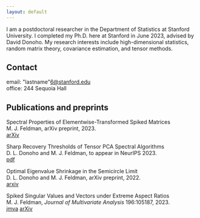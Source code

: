 ```yaml
---
layout: default
---
```


I am a postdoctoral researcher in the Department of Statistics at Stanford University. I completed my Ph.D. here at Stanford in June 2023, advised by David Donoho. My research interests include high-dimensional statistics, random matrix theory, covariance estimation, and tensor methods. 

## Contact

email:  "lastname"6@stanford.edu\
office: 244 Sequoia Hall 

## Publications and preprints

Spectral Properties of Elementwise-Transformed Spiked Matrices\
M. J. Feldman, arXiv preprint, 2023.\
[arXiv](https://arxiv.org/abs/2311.02040)

Sharp Recovery Thresholds of Tensor PCA Spectral Algorithms\
D. L. Donoho and M. J. Feldman, to appear in NeurIPS 2023.\
[pdf](https://github.com/Michael-Feldman/Michael-Feldman.github.io/blob/main/assets/NeurIPS_tensor_pca.pdf)

Optimal Eigenvalue Shrinkage in the Semicircle Limit\
D. L. Donoho and M. J. Feldman, arXiv preprint, 2022.\
[arxiv](https://arxiv.org/pdf/2210.04488)

Spiked Singular Values and Vectors under Extreme Aspect Ratios\
M. J. Feldman, _Journal of Multivariate Analysis_ 196:105187, 2023.\
[jmva](https://www.sciencedirect.com/science/article/pii/S0047259X23000337?via%3Dihub)
[arXiv](https://arxiv.org/abs/2104.15127)
 
